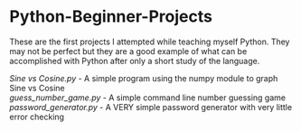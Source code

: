 # Python-Beginner-Projects
These are the first projects I attempted while teaching myself Python.  They may not be perfect but they are a good example of what can be accomplished with Python after only a short study of the language.

_Sine vs Cosine.py_ - A simple program using the numpy module to graph Sine vs Cosine  <br />
_guess_number_game.py_ - A simple command line number guessing game  <br />
_password_generator.py_ - A VERY simple password generator with very little error checking  <br />
